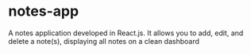 # notes-app
A notes application developed in React.js. It allows you to add, edit, and delete a note(s), displaying all notes on a clean dashboard 
